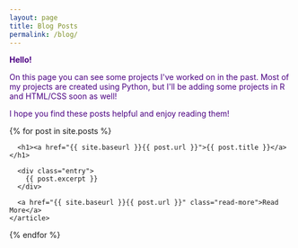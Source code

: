 ```yaml
---
layout: page
title: Blog Posts
permalink: /blog/
---
```

  
<div style="color:#4B0082;">
  
  <b>Hello!</b>

  <p>On this page you can see some projects I've worked on in the past. Most of my projects are created using Python, but I'll be adding some projects in R and HTML/CSS soon as well!</p>

  <p>I hope you find these posts helpful and enjoy reading them!</p>

</div>

<div class="posts">
  {% for post in site.posts %}
    <article class="post">

      <h1><a href="{{ site.baseurl }}{{ post.url }}">{{ post.title }}</a></h1>

      <div class="entry">
        {{ post.excerpt }}
      </div>

      <a href="{{ site.baseurl }}{{ post.url }}" class="read-more">Read More</a>
    </article>
  {% endfor %}
</div>
